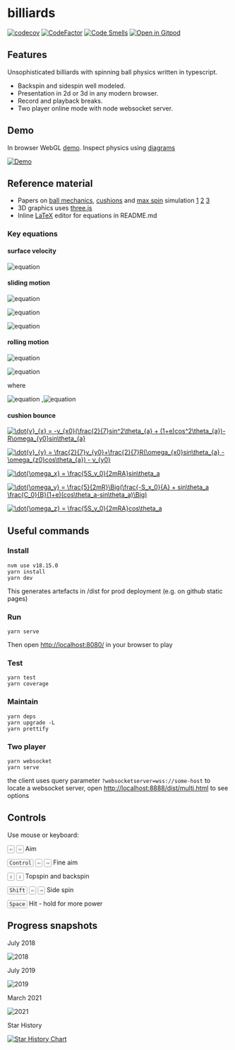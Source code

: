 # billiards

[![codecov](https://codecov.io/gh/tailuge/billiards/branch/master/graph/badge.svg?token=BH11KRAEL0)](https://codecov.io/gh/tailuge/billiards)
[![CodeFactor](https://www.codefactor.io/repository/github/tailuge/billiards/badge)](https://www.codefactor.io/repository/github/tailuge/billiards)
[![Code Smells](https://sonarcloud.io/api/project_badges/measure?project=tailuge_billiards&metric=code_smells)](https://sonarcloud.io/summary/new_code?id=tailuge_billiards)
[![Open in Gitpod](https://img.shields.io/badge/Gitpod-Open%20in%20Gitpod-%230092CF.svg)](https://gitpod.io/#https://github.com/tailuge/billiards)

## Features

Unsophisticated billiards with spinning ball physics written in typescript.

* Backspin and sidespin well modeled.
* Presentation in 2d or 3d in any modern browser.
* Record and playback breaks.
* Two player online mode with node websocket server.

## Demo

In browser WebGL [demo](http://tailuge.github.io/billiards/dist).
Inspect physics using [diagrams](http://tailuge.github.io/billiards/dist/diagrams.html)

[![Demo](https://raw.githubusercontent.com/tailuge/billiards/master/dist/t3.png)](http://tailuge.github.io/billiards/dist)

## Reference material

* Papers on [ball mechanics](https://billiards.colostate.edu/physics_articles/Han_paper.pdf),
[cushions](https://billiards.colostate.edu/physics_articles/Mathavan_IMechE_2010.pdf)
and [max spin](https://billiards.colostate.edu/technical_proofs/new/TP_B-17.pdf)
simulation [1](https://savoirs.usherbrooke.ca/bitstream/handle/11143/6598/MR91690.pdf?sequence=1)
[2](http://citeseerx.ist.psu.edu/viewdoc/download?doi=10.1.1.89.4627&rep=rep1&type=pdf)
[3](https://www.researchgate.net/publication/228634093_Bounce_of_a_spinning_ball_near_normal_incidence)
* 3D graphics uses [three.js](https://threejs.org/docs/index.html#api/math/Vector3)
* Inline [LaTeX](https://www.codecogs.com/eqnedit.php?latex=\dot{a}) editor
for equations in README.md

### Key equations

#### surface velocity

![equation](http://latex.codecogs.com/png.latex?\vec{v{_{a}}}%20=%20\vec{v}+%20(\vec{up}%20\times%20R\vec{\omega}))

#### sliding motion

![equation](http://latex.codecogs.com/png.latex?\dot{v}%20=%20-\mu%20g%20\frac{\vec{v_{a}}}{\left%20|%20\vec{v_{a}}%20\right%20|})

![equation](http://latex.codecogs.com/png.latex?\dot{w}%20=%20-\frac{5}{2}\frac{\mu%20g}{R}%20\frac{\vec{v_{a}}}{\left%20|%20\vec{v_{a}}%20\right%20|})

![equation](http://latex.codecogs.com/png.latex?\dot{\omega}_{z}%20=%20-\frac{5}{2}\frac{M_{z}}{mR^2}sgn(\omega_{z}))

#### rolling motion

![equation](http://latex.codecogs.com/png.latex?\dot{v}%20=%20-\frac{5}{7}\frac{M_{xy}}{mR}\frac{\vec{up}\times\vec{\omega}}{\left%20|%20\vec{w}%20\right%20|})

![equation](http://latex.codecogs.com/png.latex?\dot{w}%20=%20-\frac{5}{7}\frac{M_{xy}}{mR^2}\frac{\vec{\omega}}{\left%20|%20\vec{w}%20\right%20|})

where

![equation](https://latex.codecogs.com/svg.image?M_{xy}=\frac{7}{5\sqrt{2}}R\mu&space;m&space;g)
,![equation](https://latex.codecogs.com/svg.image?M_{z}=\frac{2}{3}\mu&space;m&space;g\rho)

#### cushion bounce

<a href="https://www.codecogs.com/eqnedit.php?latex=\dot{v}_{x}&space;=&space;-v_{x0}(\frac{2}{7}sin^2\theta_{a}&space;&plus;&space;(1&plus;e)cos^2\theta_{a})-R\omega_{y0}sin\theta_{a}" target="_blank"><img src="https://latex.codecogs.com/gif.latex?\dot{v}_{x}&space;=&space;-v_{x0}(\frac{2}{7}sin^2\theta_{a}&space;&plus;&space;(1&plus;e)cos^2\theta_{a})-R\omega_{y0}sin\theta_{a}" title="\dot{v}_{x} = -v_{x0}(\frac{2}{7}sin^2\theta_{a} + (1+e)cos^2\theta_{a})-R\omega_{y0}sin\theta_{a}" /></a>

<a href="https://www.codecogs.com/eqnedit.php?latex=\dot{v}_{y}&space;=&space;\frac{2}{7}v_{y0}&plus;\frac{2}{7}R(\omega_{x0}sin\theta_{a}&space;-&space;\omega_{z0}cos\theta_{a})&space;-&space;v_{y0}" target="_blank"><img src="https://latex.codecogs.com/gif.latex?\dot{v}_{y}&space;=&space;\frac{2}{7}v_{y0}&plus;\frac{2}{7}R(\omega_{x0}sin\theta_{a}&space;-&space;\omega_{z0}cos\theta_{a})&space;-&space;v_{y0}" title="\dot{v}_{y} = \frac{2}{7}v_{y0}+\frac{2}{7}R(\omega_{x0}sin\theta_{a} - \omega_{z0}cos\theta_{a}) - v_{y0}" /></a>

<a href="https://www.codecogs.com/eqnedit.php?latex=\dot{\omega_x}&space;=&space;\frac{5S_y_0}{2mRA}sin\theta_a" target="_blank"><img src="https://latex.codecogs.com/gif.latex?\dot{\omega_x}&space;=&space;\frac{5S_y_0}{2mRA}sin\theta_a" title="\dot{\omega_x} = \frac{5S_y_0}{2mRA}sin\theta_a" /></a>

<a href="https://www.codecogs.com/eqnedit.php?latex=\dot{\omega_y}&space;=&space;\frac{5}{2mR}\Big(\frac{-S_x_0}{A}&space;&plus;&space;sin\theta_a&space;\frac{C_0}{B}(1&plus;e)(cos\theta_a-sin\theta_a)\Big)" target="_blank"><img src="https://latex.codecogs.com/gif.latex?\dot{\omega_y}&space;=&space;\frac{5}{2mR}\Big(\frac{-S_x_0}{A}&space;&plus;&space;sin\theta_a&space;\frac{C_0}{B}(1&plus;e)(cos\theta_a-sin\theta_a)\Big)" title="\dot{\omega_y} = \frac{5}{2mR}\Big(\frac{-S_x_0}{A} + sin\theta_a \frac{C_0}{B}(1+e)(cos\theta_a-sin\theta_a)\Big)" /></a>

<a href="https://www.codecogs.com/eqnedit.php?latex=\dot{\omega_z}&space;=&space;\frac{5S_y_0}{2mRA}cos\theta_a" target="_blank"><img src="https://latex.codecogs.com/gif.latex?\dot{\omega_z}&space;=&space;\frac{5S_y_0}{2mRA}cos\theta_a" title="\dot{\omega_z} = \frac{5S_y_0}{2mRA}cos\theta_a" /></a>

## Useful commands

### Install

```shell
nvm use v18.15.0
yarn install
yarn dev
```

This generates artefacts in /dist for prod deployment (e.g. on github static pages)

### Run

```shell
yarn serve
```

Then open <http://localhost:8080/> in your browser to play

### Test

```shell
yarn test
yarn coverage
```

### Maintain

```shell
yarn deps
yarn upgrade -L
yarn prettify
```

### Two player

```shell
yarn websocket
yarn serve
```

the client uses query parameter ``?websocketserver=wss://some-host`` to locate
a websocket server, open <http://localhost:8888/dist/multi.html> to see options

## Controls

Use mouse or keyboard:

<kbd style="border: 1px solid #aaa; border-radius: 0.2em; padding: 0.1em 0.3em; font-size: 0.85em;">⇦</kbd>
<kbd style="border: 1px solid #aaa; border-radius: 0.2em; padding: 0.1em 0.3em; font-size: 0.85em;">⇨</kbd> Aim

<kbd style="border: 1px solid #aaa; border-radius: 0.2em; padding: 0.1em 0.3em; font-size: 0.85em;">Control</kbd>
<kbd style="border: 1px solid #aaa; border-radius: 0.2em; padding: 0.1em 0.3em; font-size: 0.85em;">⇦</kbd>
<kbd style="border: 1px solid #aaa; border-radius: 0.2em; padding: 0.1em 0.3em; font-size: 0.85em;">⇨</kbd> Fine aim

<kbd style="border: 1px solid #aaa; border-radius: 0.2em; padding: 0.1em 0.3em; font-size: 0.85em;">⇧</kbd>
<kbd style="border: 1px solid #aaa; border-radius: 0.2em; padding: 0.1em 0.3em; font-size: 0.85em;">⇩</kbd> Topspin and backspin

<kbd style="border: 1px solid #aaa; border-radius: 0.2em; padding: 0.1em 0.3em; font-size: 0.85em;">Shift</kbd>
<kbd style="border: 1px solid #aaa; border-radius: 0.2em; padding: 0.1em 0.3em; font-size: 0.85em;">⇦</kbd>
<kbd style="border: 1px solid #aaa; border-radius: 0.2em; padding: 0.1em 0.3em; font-size: 0.85em;">⇨</kbd> Side spin

<kbd style="border: 1px solid #aaa; border-radius: 0.2em; padding: 0.1em 0.3em; font-size: 0.85em;">Space</kbd> Hit - hold for more power

## Progress snapshots

July 2018

![2018](https://raw.githubusercontent.com/tailuge/billiards/master/dist/t1.png)

July 2019

![2019](https://raw.githubusercontent.com/tailuge/billiards/master/dist/t2.png)

March 2021

![2021](https://raw.githubusercontent.com/tailuge/billiards/master/dist/t3.png)

Star History

[![Star History Chart](https://api.star-history.com/svg?repos=tailuge/billiards&type=Date)](https://star-history.com/#tailuge/billiards&Date)
